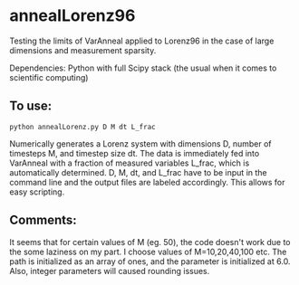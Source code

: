# annealLorenz96
Testing the limits of VarAnneal applied to Lorenz96 in the case of large dimensions and measurement sparsity.

Dependencies:
Python with full Scipy stack (the usual when it comes to scientific computing)

## To use:
	python annealLorenz.py D M dt L_frac
Numerically generates a Lorenz system with dimensions D, number of timesteps M, and timestep size dt. The data is immediately fed into VarAnneal with a fraction of measured variables L_frac, which is automatically determined. D, M, dt, and L_frac have to be input in the command line and the output files are labeled accordingly. This allows for easy scripting.

## Comments:
It seems that for certain values of M (eg. 50), the code doesn't work due to the some laziness on my part. I choose values of M=10,20,40,100 etc.
The path is initialized as an array of ones, and the parameter is initialized at 6.0. Also, integer parameters will caused rounding issues.
